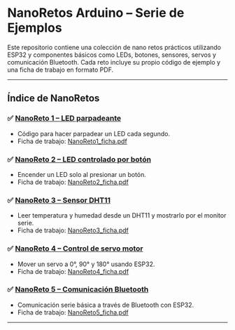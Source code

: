 # NanoRetos Arduino – Serie de Ejemplos

Este repositorio contiene una colección de nano retos prácticos utilizando ESP32 y componentes básicos como LEDs, botones, sensores, servos y comunicación Bluetooth. Cada reto incluye su propio código de ejemplo y una ficha de trabajo en formato PDF.

---

## Índice de NanoRetos

### ✅ [NanoReto 1 – LED parpadeante](NanoReto1_ejemplo.md)
- Código para hacer parpadear un LED cada segundo.
- Ficha de trabajo: [NanoReto1_ficha.pdf](NanoRetos/NanoReto1/NanoReto_1.pdf)

### ✅ [NanoReto 2 – LED controlado por botón](NanoReto2_ejemplo.md)
- Encender un LED solo al presionar un botón.
- Ficha de trabajo: [NanoReto2_ficha.pdf](NanoRetos/NanoReto2/NanoReto_2.pdf)

### ✅ [NanoReto 3 – Sensor DHT11](NanoReto3_ejemplo.md)
- Leer temperatura y humedad desde un DHT11 y mostrarlo por el monitor serie.
- Ficha de trabajo: [NanoReto3_ficha.pdf](NanoRetos/NanoReto3/NanoReto_3.pdf)

### ✅ [NanoReto 4 – Control de servo motor](NanoReto4_ejemplo.md)
- Mover un servo a 0°, 90° y 180° usando ESP32.
- Ficha de trabajo: [NanoReto4_ficha.pdf](NanoRetos/NanoReto4/NanoReto_4.pdf)

### ✅ [NanoReto 5 – Comunicación Bluetooth](NanoReto5_ejemplo.md)
- Comunicación serie básica a través de Bluetooth con ESP32.
- Ficha de trabajo: [NanoReto5_ficha.pdf](NanoRetos/NanoReto5/NanoReto_5.pdf)

---

